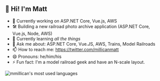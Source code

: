 ## 👋 Hi! I'm Matt

<!--
**mmillican/mmillican** is a ✨ _special_ ✨ repository because its `README.md` (this file) appears on your GitHub profile.
Here are some ideas to get you started: -->

- 🔭 Currently working on ASP.NET Core, Vue.js, AWS
- 🛠  Building a new railroad photo archive application (ASP.NET Core, Vue.js, Node, AWS)
- 🌱 Currently learning *all the things*
- 💬 Ask me about: ASP.NET Core, Vue.JS, AWS, Trains, Model Railroads
- 📫 How to reach me: https://twitter.com/millicanmatt
- 😄 Pronouns: he/him/his
- ⚡ Fun fact: I'm a model railroad geek and have an N-scale layout.

<img align="left" src="https://github-readme-stats.vercel.app/api/top-langs/?username=mmillican&layout=compact&hide=html" alt="mmillican's most used languages" />


<!-- - 👯 I’m looking to collaborate on ... -->
<!-- - 🤔 I’m looking for help with ... -->
